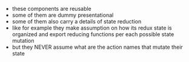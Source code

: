- these components are reusable
- some of them are dummy presentational 
- some of them also carry a details of state reduction 
- like for example they make assumption on how its redux
 state is organized and export reducing functions per
 each possible state mutation
- but they NEVER assume what are the action names that
mutate their state
